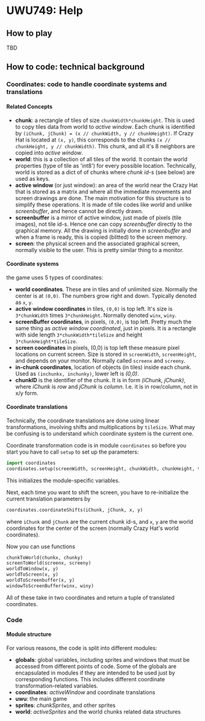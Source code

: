 # UWU749: Help

## How to play

TBD

## How to code: technical background

### Coordinates: code to handle coordinate systems and translations

#### Related Concepts

* **chunk**: a rectangle of tiles of size `chunkWidth*chunkHeight`.  This is used to copy
   tiles data from world to _active window_.
   Each chunk is identified by
   `(iChunk, jChunk) = (x // chunkWidth, y // chunkHeight)`.
   If Crazy Hat is located at `(x, y)`, this corresponds to the chunks
   `(x // chunkHeight, y // chunkWidth)`.
   This chunk, and all it's 8 neighbors are copied into _active
   window_.
* **world**: this is a collection of all tiles of the world.  It
   contain the world properties (type of tile as 'int8') for every possible location.
   Technically, world is stored as a dict of of chunks where _chunk
   id_-s (see below) are used as keys.
 * **active window** (or just window):  an area of the world near the Crazy Hat that is 
   stored as a matrix and where all the immediate movements and
   screen drawings are done.  The main motivation for this structure
   is to simplify these operations.  It is made of tile codes like
   _world_ and unlike _screenbuffer_,
   and hence cannot be directly drawn.
 * **screenbuffer** is a mirror of active window, just made of pixels
   (tile images), not tile id-s.
   Hence one can copy _screenbuffer_ directly to the graphical memory.
   All the drawing is initially done in _screenbuffer_ and when a frame
   is ready, this is copied
   (blitted) to the screen memory.
 * **screen**: the physical screen and the associated graphical screen,
   normally visible to the user.
   This is pretty similar thing to a monitor.
 
#### Coordinate systems
 
the game uses 5 types of coordinates:
* **world coordinates**.  These are in tiles and of unlimited size.
  Normally the center is at `(0,0)`.  The numbers grow right and
  down.  Typically denoted as `x`, `y`.
* **active window coordinates** in tiles, `(0,0)` is top left.  It's
  size is `3*chunkWidth` times `3*chunkHeight`.  Normally denoted `winx`, `winy`.
* **screenBuffer coordinates**, in pixels, `(0,0)`, is top left.
  Pretty much the same thing as _active window coordinated_, just in
  pixels.  It is a rectangle with side length `3*chunkWidth*tileSize`
  and height `3*chunkHeight*tileSize`.
* **screen coordinates** in pixels, (0,0) is top left
   these measure pixel locations on current screen.  Size is stored in
   `screenWidth`, `screenHeight`, and depends on your monitor.
   Normally called `screenx` and `screeny`.
* **in-chunk coordinates**, location of objects (in tiles) inside each
  chunk.  Used as `(inchunkx, inchunky)`, lower left is _(0,0)_. 
* **chunkID** is the identifier of the chunk.  It is in form _(iChunk,
  jChunk)_, where _iChunk_ is _row_ and _jChunk_ is _column_.  I.e. it
  is in row/column, not in x/y form.


#### Coordinate translations

Technically, the coordinate translations are done using linear
transformations, involving shifts and multiplications by `tileSize`.
What may be confusing is to understand which coordinate system is the
current one.

Coordinate transformation code is in module `coordinates` so 
before you start you have to call `setup` to set up the
parameters:

```python
import coordinates
coordinates.setup(screenWidth, screenHeight, chunkWidth, chunkHeight, tileSize)
```
This initializes the module-specific variables.

Next, each time you want to shift the screen, you have to
re-initialize the current translation parameters by

```python
coordinates.coordinateShifts(iChunk, jChunk, x, y)
```
where `iChunk` and `jChunk` are the current chunk id-s, and `x`, `y`
are the world coordinates for the center of the screen (normally Crazy
Hat's world coordinates).

Now you can use functions
```python
chunkToWorld(chunkx, chunky)
screenToWorld(screenx, screeny)
worldToWindow(x, y)
worldToScreen(x, y)
worldToScreenbuffer(x, y)
windowToScreenBuffer(winx, winy)
```
All of these take in two coordinates and return a tuple of translated
coordinates. 


### Code

#### Module structure

For various reasons, the code is split into different modules:

* **globals**: global variables, including sprites and windows that
  must be accessed from different points of code.  Some of the
  globals are encapsulated in modules if they are intended to be used
  just by corresponding functions.  This includes different coordinate
  transformation-related variables.
* **coordinates**: _activeWindow_ and coordinate translations
* **uwu**: the main game
* **sprites**: _chunkSprites_, and other sprites
* **world**: _activeSprites_ and the world chunks related data
  structures
  
